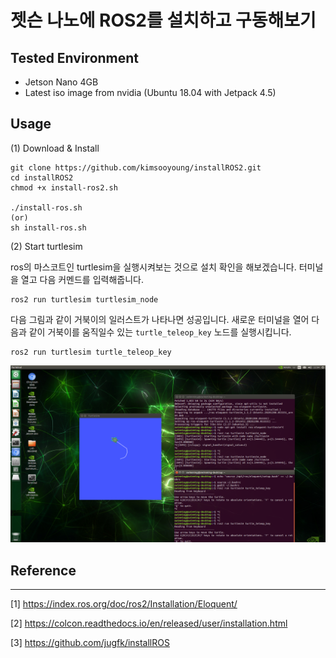 # 젯슨 나노에 ROS2를 설치하고 구동해보기

## Tested Environment
* Jetson Nano 4GB
* Latest iso image from nvidia (Ubuntu 18.04 with Jetpack 4.5)

## Usage

(1) Download & Install

```
git clone https://github.com/kimsooyoung/installROS2.git
cd installROS2
chmod +x install-ros2.sh

./install-ros.sh
(or)
sh install-ros.sh
```

(2) Start turtlesim 

ros의 마스코트인 turtlesim을 실행시켜보는 것으로 설치 확인을 해보겠습니다.
터미널을 열고 다음 커멘드를 입력해줍니다.

```
ros2 run turtlesim turtlesim_node
```
다음 그림과 같이 거북이의 일러스트가 나타나면 성공입니다.
새로운 터미널을 열어 다음과 같이 거북이를 움직일수 있는 `turtle_teleop_key` 노드를 실행시킵니다.

```
ros2 run turtlesim turtle_teleop_key
```

![image](ros2_turtlesim.png)

## Reference
---

[1] https://index.ros.org/doc/ros2/Installation/Eloquent/

[2] https://colcon.readthedocs.io/en/released/user/installation.html

[3] https://github.com/jugfk/installROS

